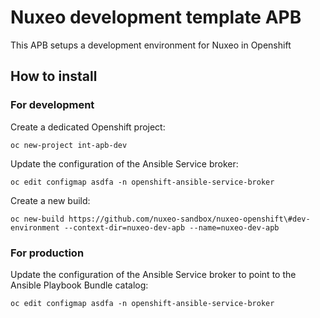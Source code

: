 # Nuxeo development template APB

This APB setups a development environment for Nuxeo in Openshift


## How to install

### For development

Create a dedicated Openshift project:

```
oc new-project int-apb-dev
```

Update the configuration of the Ansible Service broker:

```
oc edit configmap asdfa -n openshift-ansible-service-broker
```

Create a new build:

```
oc new-build https://github.com/nuxeo-sandbox/nuxeo-openshift\#dev-environment --context-dir=nuxeo-dev-apb --name=nuxeo-dev-apb
```


### For production


Update the configuration of the Ansible Service broker to point to the Ansible Playbook Bundle catalog:

```
oc edit configmap asdfa -n openshift-ansible-service-broker
```
